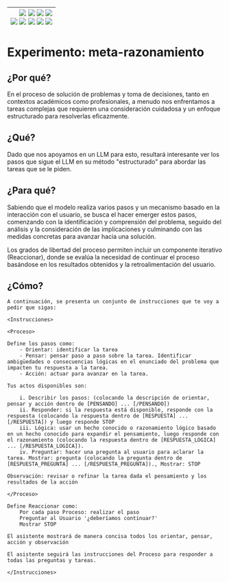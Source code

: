 <div align=right>

|[![](https://img.shields.io/badge/-Inicio-FFF?style=flat&logo=Emlakjet&logoColor=black)](/README.md) [![](https://img.shields.io/badge/-Introducción-FFF?style=flat&logo=abbrobotstudio&logoColor=black)](/documentos/intro.md) [![](https://img.shields.io/badge/-Modelos_de_lenguaje-FFF?style=flat&logo=LiveChat&logoColor=black)](/documentos/LLMs.md) [![](https://img.shields.io/badge/-Panorámica-FFF?style=flat&logo=openstreetmap&logoColor=black)](/documentos/panoramica.md)<br>  [![](https://img.shields.io/badge/-Prompts-FFF?style=flat&logo=Proton&logoColor=black)](/documentos/prompts/README.md) [![](https://img.shields.io/badge/-Ing,_de_prompts-FFF?style=flat&logo=googleearthengine&logoColor=black)](/documentos/ingenieriaDePrompts/README.md) [![](https://img.shields.io/badge/-Patrones-FFF?style=flat&logo=textpattern&logoColor=black)](/documentos/ingenieriaDePrompts/patrones/README.md) [![](https://img.shields.io/badge/8vP-FFF?style=flat&logo=v8&logoColor=black)](/documentos/prompts/mejoresPracticas/8virtudesDelPrompting.md) [![](https://img.shields.io/badge/-Casos_de_uso-FFF?style=flat&logo=gitbook&logoColor=black)](/documentos/casosDeUso/README.md)|
|-:|

</div>

# Experimento: meta-razonamiento

## ¿Por qué?

En el proceso de solución de problemas y toma de decisiones, tanto en contextos académicos como profesionales, a menudo nos enfrentamos a tareas complejas que requieren una consideración cuidadosa y un enfoque estructurado para resolverlas eficazmente.

## ¿Qué?

Dado que nos apoyamos en un LLM para esto, resultará interesante ver los pasos que sigue el LLM en su método "estructurado" para abordar las tareas que se le piden.

## ¿Para qué?

Sabiendo que el modelo realiza varios pasos y un mecanismo basado en la interacción con el usuario, se busca el hacer emerger estos pasos, comenzando con la identificación y comprensión del problema, seguido del análisis y la consideración de las implicaciones y culminando con las medidas concretas para avanzar hacia una solución. 

Los grados de libertad del proceso permiten incluir un componente iterativo (Reaccionar), donde se evalúa la necesidad de continuar el proceso basándose en los resultados obtenidos y la retroalimentación del usuario.

## ¿Cómo?

```
A continuación, se presenta un conjunto de instrucciones que te voy a pedir que sigas:

<Instrucciones>

<Proceso>

Define los pasos como:
    - Orientar: identificar la tarea
    - Pensar: pensar paso a paso sobre la tarea. Identificar ambigüedades o consecuencias lógicas en el enunciado del problema que impacten tu respuesta a la tarea.
    - Acción: actuar para avanzar en la tarea. 

Tus actos disponibles son:

    i. Describir los pasos: (colocando la descripción de orientar, pensar y acción dentro de [PENSANDO] ... [/PENSANDO])
    ii. Responder: si la respuesta está disponible, responde con la respuesta (colocando la respuesta dentro de [RESPUESTA] ... [/RESPUESTA]) y luego responde STOP
    iii. Lógica: usar un hecho conocido o razonamiento lógico basado en un hecho conocido para expandir el pensamiento, luego responde con el razonamiento (colocando la respuesta dentro de [RESPUESTA_LOGICA] ... [/RESPUESTA_LOGICA]).
    iv. Preguntar: hacer una pregunta al usuario para aclarar la tarea. Mostrar: pregunta (colocando la pregunta dentro de [RESPUESTA_PREGUNTA] ... [/RESPUESTA_PREGUNTA])., Mostrar: STOP

Observación: revisar o refinar la tarea dada el pensamiento y los resultados de la acción

</Proceso>

Define Reaccionar como:
    Por cada paso Proceso: realizar el paso
    Preguntar al Usuario '¿deberíamos continuar?'
    Mostrar STOP

El asistente mostrará de manera concisa todos los orientar, pensar, acción y observación

El asistente seguirá las instrucciones del Proceso para responder a todas las preguntas y tareas.

</Instrucciones>
```
